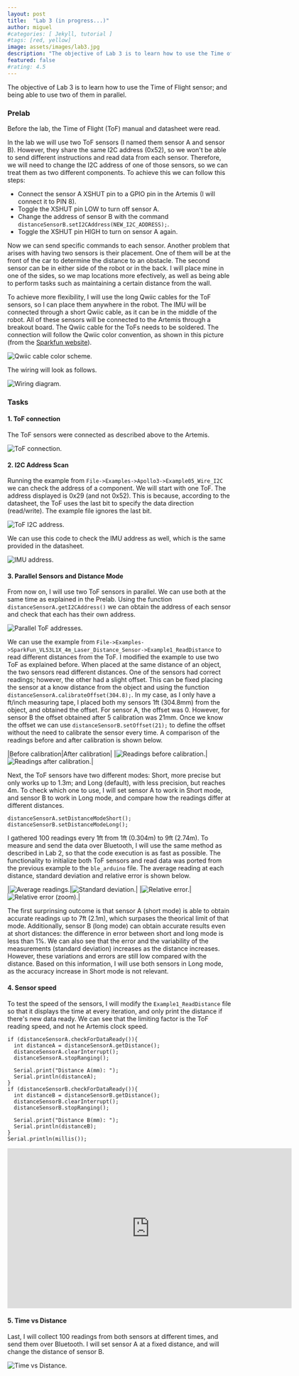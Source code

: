 ```yaml
---
layout: post
title:  "Lab 3 (in progress...)"
author: miguel
#categories: [ Jekyll, tutorial ]
#tags: [red, yellow]
image: assets/images/lab3.jpg
description: "The objective of Lab 3 is to learn how to use the Time of Flight sensor; and being able to use two of them in parallel."
featured: false
#rating: 4.5
---
```

The objective of Lab 3 is to learn how to use the Time of Flight sensor; and being able to use two of them in parallel.

### Prelab

Before the lab, the Time of Flight (ToF) manual and datasheet were read. 

In the lab we will use two ToF sensors (I named them sensor A and sensor B). However, they share the same I2C address (0x52), so we won't be able to send different instructions and read data from each sensor. Therefore, we will need to change the I2C address of one of those sensors, so we can treat them as two different components. To achieve this we can follow this steps:

- Connect the sensor A XSHUT pin to a GPIO pin in the Artemis (I will connect it to PIN 8).
- Toggle the XSHUT pin LOW to turn off sensor A.
- Change the address of sensor B with the command `distanceSensorB.setI2CAddress(NEW_I2C_ADDRESS);`.
- Toggle the XSHUT pin HIGH to turn on sensor A again.

Now we can send specific commands to each sensor. Another problem that arises with having two sensors is their placement. One of them will be at the front of the car to determine the distance to an obstacle. The second sensor can be in either side of the robot or in the back. I will place mine in one of the sides, so we map locations more efectively, as well as being able to perform tasks such as maintaining a certain distance from the wall. 

To achieve more flexibility, I will use the long Qwiic cables for the ToF sensors, so I can place them anywhere in the robot. The IMU will be connected through a short Qwiic cable, as it can be in the middle of the robot. All of these sensors will be connected to the Artemis through a breakout board. The Qwiic cable for the ToFs needs to be soldered. The connection will follow the Qwiic color convention, as shown in this picture (from the <a href="https://www.sparkfun.com/qwiic" target="_blank">Sparkfun website</a>).

<img class= "img_post" src="{{ site.baseurl }}/assets/images/lab3/qwiic.png" alt="Qwiic cable color scheme.">

The wiring will look as follows.

<img class= "img_post" src="{{ site.baseurl }}/assets/images/lab3/wires.jpg" alt="Wiring diagram.">

### Tasks

#### 1. ToF connection
The ToF sensors were connected as described above to the Artemis.

<img class= "img_post" src="{{ site.baseurl }}/assets/images/lab3/connection.jpg" alt="ToF connection.">

#### 2. I2C Address Scan

Running the example from `File->Examples->Apollo3->Example05_Wire_I2C` we can check the address of a component. We will start with one ToF. The address displayed is 0x29 (and not 0x52). This is because, according to the datasheet, the ToF uses the last bit to specify the data direction (read/write). The example file ignores the last bit.

<img class= "img_post" src="{{ site.baseurl }}/assets/images/lab3/tof_addr.png" alt="ToF I2C address.">

We can use this code to check the IMU address as well, which is the same provided in the datasheet.

<img class= "img_post" src="{{ site.baseurl }}/assets/images/lab3/imu_addr.png" alt="IMU address.">

#### 3. Parallel Sensors and Distance Mode
From now on, I will use two ToF sensors in parallel. We can use both at the same time as explained in the Prelab. Using the function `distanceSensorA.getI2CAddress()` we can obtain the address of each sensor and check that each has their own address.

<img class= "img_post" src="{{ site.baseurl }}/assets/images/lab3/parallel_addr.png" alt="Parallel ToF addresses.">

We can use the example from `File->Examples->SparkFun_VL53L1X_4m_Laser_Distance_Sensor->Example1_ReadDistance` to read different distances from the ToF. I modified the example to use two ToF as explained before. When placed at the same distance of an object, the two sensors read different distances. One of the sensors had correct readings; however, the other had a slight offset. This can be fixed placing the sensor at a know distance from the object and using the function `distanceSensorA.calibrateOffset(304.8);`. In my case, as I only have a ft/inch measuring tape, I placed both my sensors 1ft (304.8mm) from the object, and obtained the offset. For sensor A, the offset was 0. However, for sensor B the offset obtained after 5 calibration was 21mm. Once we know the offset we can use `distanceSensorB.setOffset(21);` to define the offset without the need to calibrate the sensor every time. A comparison of the readings before and after calibration is shown below.

|Before calibration|After calibration|
|<img class= "img_post" src="{{ site.baseurl }}/assets/images/lab3/before_calib.png" alt="Readings before calibration.">|<img class= "img_post" src="{{ site.baseurl }}/assets/images/lab3/after_calib.png" alt="Readings after calibration.">|

Next, the ToF sensors have two different modes: Short, more precise but only works up to 1.3m; and Long (default), with less precision, but reaches 4m. To check which one to use, I will set sensor A to work in Short mode, and sensor B to work in Long mode, and compare how the readings differ at different distances. 

```
distanceSensorA.setDistanceModeShort();
distanceSensorB.setDistanceModeLong();
```

I gathered 100 readings every 1ft from 1ft (0.304m) to 9ft (2.74m). To measure and send the data over Bluetooth, I will use the same method as described in Lab 2, so that the code execution is as fast as possible. The functionality to initialize both ToF sensors and read data was ported from the previous example to the `ble_arduino` file. The average reading at each distance, standard deviation and relative error is shown below.

|<img class= "img_post" src="{{ site.baseurl }}/assets/images/lab3/avg_dist.png" alt="Average readings.">|<img class= "img_post" src="{{ site.baseurl }}/assets/images/lab3/std_dev.png" alt="Standard deviation.">|
|<img class= "img_post" src="{{ site.baseurl }}/assets/images/lab3/err_full.png" alt="Relative error.">|<img class= "img_post" src="{{ site.baseurl }}/assets/images/lab3/err_zoom.png" alt="Relative error (zoom).">|

The first surprinsing outcome is that sensor A (short mode) is able to obtain accurate readings up to 7ft (2.1m), which surpases the theorical limit of that mode. Additionally, sensor B (long mode) can obtain accurate results even at short distances: the difference in error between short and long mode is less than 1%. We can also see that the error and the variability of the measurements (standard deviation) increases as the distance increases. However, these variations and errors are still low compared with the distance. Based on this information, I will use both sensors in Long mode, as the accuracy increase in Short mode is not relevant.

#### 4. Sensor speed
To test the speed of the sensors, I will modify the `Example1_ReadDistance` file so that it displays the time at every iteration, and only print the distance if there's new data ready. We can see that the limiting factor is the ToF reading speed, and not he Artemis clock speed.

```
if (distanceSensorA.checkForDataReady()){
  int distanceA = distanceSensorA.getDistance();
  distanceSensorA.clearInterrupt();
  distanceSensorA.stopRanging();

  Serial.print("Distance A(mm): ");
  Serial.println(distanceA);
}
if (distanceSensorB.checkForDataReady()){
  int distanceB = distanceSensorB.getDistance();
  distanceSensorB.clearInterrupt();
  distanceSensorB.stopRanging();

  Serial.print("Distance B(mm): ");
  Serial.println(distanceB);
}
Serial.println(millis());
```

<iframe width="640" height="360" frameborder="0" allowfullscreen
src="https://www.youtube.com/embed/7Af634WRSkA">
</iframe>

#### 5. Time vs Distance
Last, I will collect 100 readings from both sensors at different times, and send them over Bluetooth. I will set sensor A at a fixed distance, and will change the distance of sensor B.

<img class= "img_post" src="{{ site.baseurl }}/assets/images/lab3/time_v_dist.png" alt="Time vs Distance.">
